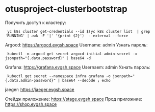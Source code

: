 # otusproject-clusterbootstrap

Получить доступ к кластеру:
```
 yc k8s cluster get-credentials --id $(yc k8s cluster list  | grep 'RUNNING' | awk -F '|' '{print $2}')  --external --force
```

Argocd: https://argocd.evgsh.space
Username: admin
Узнать пароль:
```
 kubectl -n argocd get secret argocd-initial-admin-secret -o jsonpath="{.data.password}" | base64 -d
```

Grafana: https://grafana.evgsh.space
Usernaem: admin
Узнать пароль:
```
 kubectl get secret --namespace infra grafana -o jsonpath="{.data.admin-password}" | base64 --decode ; echo
```
jaeger: https://jaeger.evgsh.space


Стейдж приложение: https://stage.evgsh.space
Прод приложние: https://shop.evgsh.space


